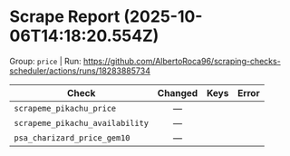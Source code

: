 # Scrape Report (2025-10-06T14:18:20.554Z)

Group: `price`  |  Run: https://github.com/AlbertoRoca96/scraping-checks-scheduler/actions/runs/18283885734

| Check | Changed | Keys | Error |
|---|:---:|:--|:--|
| `scrapeme_pikachu_price` | — |  |  |
| `scrapeme_pikachu_availability` | — |  |  |
| `psa_charizard_price_gem10` | — |  |  |
